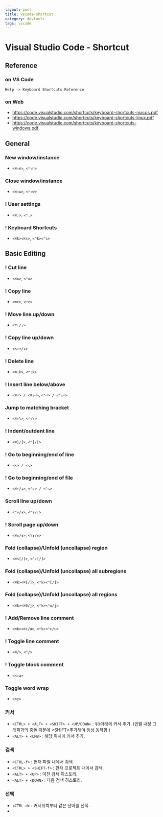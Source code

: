 ```yaml
---
layout: post
title: vscode-shortcut
category: devtools
tags: vscode
---
```




# Visual Studio Code - Shortcut

## Reference

### on VS Code

`Help -> Keyboard Shortcuts Reference`

### on Web

- https://code.visualstudio.com/shortcuts/keyboard-shortcuts-macos.pdf
- https://code.visualstudio.com/shortcuts/keyboard-shortcuts-linux.pdf
- https://code.visualstudio.com/shortcuts/keyboard-shortcuts-windows.pdf

## General

### New window/instance

- `<⌘⇧n>`, `<⌃⇧n>`

### Close window/instance

- `<⌘⇧w>`, `<⌃⇧w>`

### ! User settings

- `<⌘,>`, `<⌃,>`

### ! Keyboard Shortcuts

- `<⌘k><⌘s>`, `<⌃k><⌃s>`

## Basic Editing

### ! Cut line

- `<⌘x>`, `<⌃x>`

### ! Copy line

- `<⌘c>`, `<⌃c>`

### ! Move line up/down

- `<⌥↑/↓>`

### ! Copy line up/down

- `<⌥⇧↑/↓>`

### ! Delete line
- `<⌘⇧k>`, `<⌃⇧k>`

### ! Insert line below/above

- `<⌘⏎> / <⌘⇧⏎>`, `<⌃⏎> / <⌃⇧⏎>`

### Jump to matching bracket

- `<⌘⇧\>`, `<⌃⇧\>`

### ! Indent/outdent line 

- `<⌘]/[>`, `<⌃]/[>`

### ! Go to beginning/end of line

- `<↖︎> / <↘︎>`

### ! Go to beginning/end of file

- `<⌘↑/↓>`, `<⌃↖︎> / <⌃↘︎>`

### Scroll line up/down
- `<⌃⇞/⇟>`, `<⌃↑/↓>`

### ! Scroll page up/down

- `<⌘⇞/⇟>`, `<⌥⇞/⇟>`

### Fold (collapse)/Unfold (uncollapse) region

- `<⌘⌥[/]>`, `<⌃⇧[/]>`

### Fold (collapse)/Unfold (uncollapse) all subregions

- `<⌘k><⌘[/]>`, `<⌃k><⌃[/]>`

### Fold (collapse)/Unfold (uncollapse) all regions

- `<⌘k><⌘0/j>`, `<⌃k><⌃o/j>`

### ! Add/Remove line comment

- `<⌘k><⌘c/u>`, `<⌃k><⌃c/u>`

### ! Toggle line comment

- `<⌘/>`, `<⌃/>`

### ! Toggle block comment

- `<⌥⇧a>`

### Toggle word wrap

- `<⌥z>`

### 커서

- `<CTRL> + <ALT> + <SHIFT> + <UP/DOWN>` : 위/아래에 커서 추가. (인텔 내장 그래픽과의 충돌 때문에 \<SHIFT>추가해야 정상 동작함.)
- `<ALT> + <LMB>` : 해당 위치에 커서 추가.

### 검색

- `<CTRL-f>` : 현재 파일 내에서 검색.
- `<CTRL> + <SHIFT-f>` : 현재 프로젝트 내에서 검색.
- `<ALT> + <UP>` : 이전 검색 히스토리.
- `<ALT> + <DOWN>` : 다음 검색 히스토리.


### 선택

- `<CTRL-d>` : 커서위치부터 같은 단어를 선택.
- ​